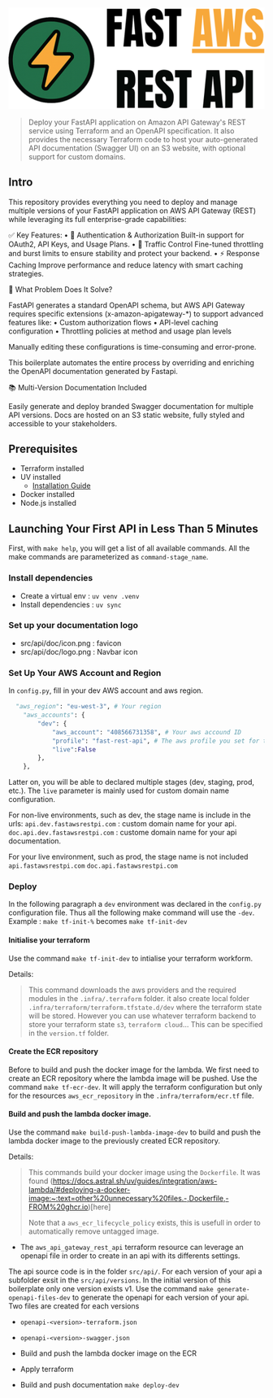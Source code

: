 <div style="text-align: center;">
  <img src="src/api/doc/logo.png" alt="logo">
</div>

> Deploy your FastAPI application on Amazon API Gateway's REST service using Terraform and an OpenAPI specification.
> It also provides the necessary Terraform code to host your auto-generated API documentation (Swagger UI) on an S3 website, with optional support for custom domains.


## Intro

This repository provides everything you need to deploy and manage multiple versions of your FastAPI application on AWS API Gateway (REST) while leveraging its full enterprise-grade capabilities:

✅ Key Features:
	•	🔐 Authentication & Authorization
Built-in support for OAuth2, API Keys, and Usage Plans.
	•	🚦 Traffic Control
Fine-tuned throttling and burst limits to ensure stability and protect your backend.
	•	⚡ Response Caching
Improve performance and reduce latency with smart caching strategies.

🔧 What Problem Does It Solve?

FastAPI generates a standard OpenAPI schema, but AWS API Gateway requires specific extensions (x-amazon-apigateway-*) to support advanced features like:
	•	Custom authorization flows 
	•	API-level caching configuration
	•	Throttling policies at method and usage plan levels

Manually editing these configurations is time-consuming and error-prone.

This boilerplate automates the entire process by overriding and enriching the OpenAPI documentation generated by Fastapi.

📚 Multi-Version Documentation Included

Easily generate and deploy branded Swagger documentation for multiple API versions. Docs are hosted on an S3 static website, fully styled and accessible to your stakeholders.


## Prerequisites

- Terraform installed
- UV installed
  - [Installation Guide](https://docs.astral.sh/uv/getting-started/installation/)
- Docker installed
- Node.js installed

## Launching Your First API in Less Than 5 Minutes

First, with `make help`, you will get a list of all available commands. All the make commands are parameterized as `command-stage_name`.

### Install dependencies

- Create a virtual env : `uv venv .venv`
- Install dependencies : `uv sync`

### Set up your documentation logo

- src/api/doc/icon.png : favicon
- src/api/doc/logo.png : Navbar icon

### Set Up Your AWS Account and Region
In `config.py`, fill in your dev AWS account and aws region.

```python
  "aws_region": "eu-west-3", # Your region
    "aws_accounts": {
        "dev": {
            "aws_account": "408566731358", # Your aws accound ID
            "profile": "fast-rest-api", # The aws profile you set for this account in your .aws/credentials file.
            "live":False
        },
    },
```
Latter on, you will be able to declared multiple stages (dev, staging, prod, etc.). The `live` parameter is mainly used for custom domain name configuration.

For non-live environments, such as dev, the stage name is include in the urls:
`api.dev.fastawsrestpi.com` : custom domain name for your api.
`doc.api.dev.fastawsrestpi.com` : custome domain name for your api documentation.

For your live environment, such as prod, the stage name is not included
`api.fastawsrestpi.com`
`doc.api.fastawsrestpi.com`

### Deploy

In the following paragraph a `dev` environment was declared in the `config.py` configuration file. Thus all the following make command will use the `-dev`.
Example : `make tf-init-%` becomes `make tf-init-dev`

#### Initialise your terraform

Use the command `make tf-init-dev` to intialise your terraform workform.

Details:

> This command downloads the aws providers and the required modules in the `.infra/.terraform` folder.
> it also create local folder `.infra/terraform/terraform.tfstate.d/dev` where the terraform state will be stored. However you can use whatever terraform backend to store your terraform state `s3`, `terraform cloud`... This can be specified in the `version.tf` folder.

#### Create the ECR repository

Before to build and push the docker image for the lambda. We first need to create an ECR repository where the lambda image will be pushed.
Use the command `make tf-ecr-dev`. It will apply the terraform configuration but only for the resources `aws_ecr_repository` in the `.infra/terraform/ecr.tf` file.

#### Build and push the lambda docker image.

Use the command `make build-push-lambda-image-dev` to build and push the lambda docker image to the previously created ECR repository.

Details:

> This commands build your docker image using the `Dockerfile`. It was found (https://docs.astral.sh/uv/guides/integration/aws-lambda/#deploying-a-docker-image:~:text=other%20unnecessary%20files.-,Dockerfile,-FROM%20ghcr.io)[here]
>
> Note that a `aws_ecr_lifecycle_policy` exists, this is usefull in order to automatically remove untagged image.

- The `aws_api_gateway_rest_api` terraform resource can leverage an openapi file in order to create in an api with its differents settings.

The api source code is in the folder `src/api/`. For each version of your api a subfolder exsit in the `src/api/versions`. In the initial version of this boilerplate only one version exists v1.
Use the command `make generate-openapi-files-dev` to generate the openapi for each version of your api. Two files are created for each versions

- `openapi-<version>-terraform.json`
- `openapi-<version>-swagger.json`

- Build and push the lambda docker image on the ECR
- Apply terraform
- Build and push documentation
  `make deploy-dev`
